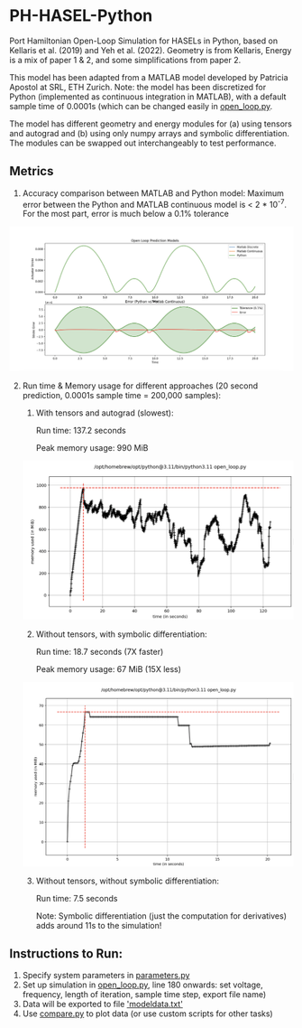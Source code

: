# PH-HASEL-Python
Port Hamiltonian Open-Loop Simulation for HASELs in Python, based on Kellaris et al. (2019) and Yeh et al. (2022). Geometry is from Kellaris, Energy is a mix of paper 1 & 2, and some simplifications from paper 2.

This model has been adapted from a MATLAB model developed by Patricia Apostol at SRL, ETH Zurich. Note: the model has been discretized for Python (implemented as continuous integration in MATLAB), with a default sample time of 0.0001s (which can be changed easily in [open_loop.py](open_loop.py).

The model has different geometry and energy modules for (a) using tensors and autograd and (b) using only numpy arrays and symbolic differentiation. The modules can be swapped out interchangeably to test performance.

## Metrics
1. Accuracy comparison between MATLAB and Python model:
    Maximum error between the Python and MATLAB continuous model is < 2 * 10<sup>-7</sup>. For the most part, error is much below a 0.1% tolerance

![Python Model Accuracy.png](https://github.com/MadhavL/PH-HASEL-Python/blob/main/Python%20Model%20Accuracy.png)
    
2. Run time & Memory usage for different approaches (20 second prediction, 0.0001s sample time = 200,000 samples):
    1. With tensors and autograd (slowest):
   
        Run time: 137.2 seconds
    
        Peak memory usage: 990 MiB

    ![Memory usage with tensors](https://github.com/MadhavL/PH-HASEL-Python/blob/main/With%20Tensors.png)
    
    2. Without tensors, with symbolic differentiation:
    
        Run time: 18.7 seconds (7X faster)
    
        Peak memory usage: 67 MiB (15X less)

    ![Memory usage without tensors](https://github.com/MadhavL/PH-HASEL-Python/blob/main/Without%20Tensors%20With%20Symbolic.png)
    
    3. Without tensors, without symbolic differentiation:
    
        Run time: 7.5 seconds
        
        Note: Symbolic differentiation (just the computation for derivatives) adds around 11s to the simulation!

## Instructions to Run:
1. Specify system parameters in [parameters.py](parameters.py)
2. Set up simulation in [open_loop.py](open_loop.py), line 180 onwards: set voltage, frequency, length of iteration, sample time step, export file name)
3. Data will be exported to file ['modeldata.txt'](modeldata.txt)
4. Use [compare.py](compare.py) to plot data (or use custom scripts for other tasks)
